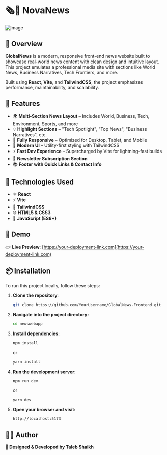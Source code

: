 # 🗞📰 NovaNews

![image](https://github.com/user-attachments/assets/23cd3e26-5262-43b4-b4f1-1ded634f0e43)

## 📝 Overview

**GlobalNews** is a modern, responsive front-end news website built to showcase real-world news content with clean design and intuitive layout. This project emulates a professional media site with sections like World News, Business Narratives, Tech Frontiers, and more.

Built using **React**, **Vite**, and **TailwindCSS**, the project emphasizes performance, maintainability, and scalability.

## 🌟 Features

- 🌍 **Multi-Section News Layout** – Includes World, Business, Tech, Environment, Sports, and more
- 💡 **Highlight Sections** – "Tech Spotlight", "Top News", "Business Narratives", etc.
- 📱 **Fully Responsive** – Optimized for Desktop, Tablet, and Mobile
- 🎨 **Modern UI** – Utility-first styling with TailwindCSS
- ⚡ **Fast Dev Experience** – Supercharged by Vite for lightning-fast builds
- 📩 **Newsletter Subscription Section**
- 📚 **Footer with Quick Links & Contact Info**

## 🔧 Technologies Used

- ⚛️ **React**
- ⚡ **Vite**
- 🎨 **TailwindCSS**
- 🌐 **HTML5 & CSS3**
- 🧠 **JavaScript (ES6+)**

## 🎥 Demo

👉 **Live Preview**: [https://your-deployment-link.com](https://your-deployment-link.com)

## 📦 Installation

To run this project locally, follow these steps:

1. **Clone the repository**:
   ```bash
   git clone https://github.com/YourUsername/GlobalNews-Frontend.git
   ```
   
2. **Navigate into the project directory:**
   ```bash
   cd newswebapp
   ```
   
3. **Install dependencies:**
   ```bash
   npm install
   ```
   or
   ```bash
   yarn install
   ```

4. **Run the development server:**
   ```bash
   npm run dev
   ```
   or
   ```bash
   yarn dev
   ```

5. **Open your browser and visit:**
   ```bash
   http://localhost:5173
   ```
   
## 👨‍💻 Author
**🎨 Designed & Developed by Taleb Shaikh**
